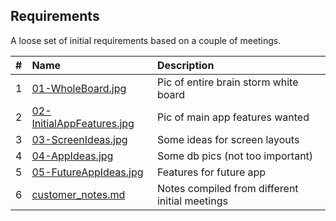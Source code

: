## Requirements

A loose set of initial requirements based on a couple of meetings.

|  #  | Name                                                   | Description                                    |
| :-: | :----------------------------------------------------- | :--------------------------------------------- |
|  1  | [01-WholeBoard.jpg](01-WholeBoard.jpg)                 | Pic of entire brain storm white board          |
|  2  | [02-InitialAppFeatures.jpg](02-InitialAppFeatures.jpg) | Pic of main app features wanted                |
|  3  | [03-ScreenIdeas.jpg](03-ScreenIdeas.jpg)               | Some ideas for screen layouts                  |
|  4  | [04-AppIdeas.jpg](04-DbStuff.jpg.jpg)                  | Some db pics (not too important)               |
|  5  | [05-FutureAppIdeas.jpg](05-FutureAppIdeas.jpg)         | Features for future app                        |
|  6  | [customer_notes.md](customer_notes.md)                 | Notes compiled from different initial meetings |
